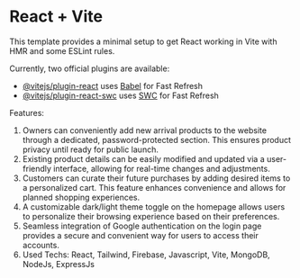 # React + Vite

This template provides a minimal setup to get React working in Vite with HMR and some ESLint rules.

Currently, two official plugins are available:

- [@vitejs/plugin-react](https://github.com/vitejs/vite-plugin-react/blob/main/packages/plugin-react/README.md) uses [Babel](https://babeljs.io/) for Fast Refresh
- [@vitejs/plugin-react-swc](https://github.com/vitejs/vite-plugin-react-swc) uses [SWC](https://swc.rs/) for Fast Refresh
<p>Features:</p>
<ol>
  <li>Owners can conveniently add new arrival products to the website through a dedicated, password-protected section. This ensures product privacy until ready for public launch.</li>
  <li>Existing product details can be easily modified and updated via a user-friendly interface, allowing for real-time changes and adjustments.</li>
  <li>Customers can curate their future purchases by adding desired items to a personalized cart. This feature enhances convenience and allows for planned shopping experiences.</li>
  <li>A customizable dark/light theme toggle on the homepage allows users to personalize their browsing experience based on their preferences.</li>
  <li>Seamless integration of Google authentication on the login page provides a secure and convenient way for users to access their accounts.</li>
  <li>Used Techs: React, Tailwind, Firebase, Javascript, Vite, MongoDB, NodeJs, ExpressJs</li>
</ol>

